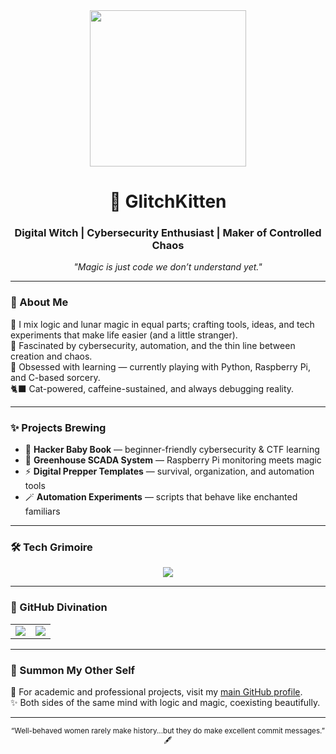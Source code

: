 
<div id="header" align="center">
  <img src="https://media4.giphy.com/media/v1.Y2lkPTc5MGI3NjExN2JteXAweGk3MWQ2cXVobDFtaG94cmVhZHE2M2dqMWZ6bW9jeTZjOCZlcD12MV9pbnRlcm5hbF9naWZfYnlfaWQmY3Q9Zw/9GO5y3UT3upiW9gO2P/giphy.gif" width="250"/>
</div>


<h1 align="center">🐾 GlitchKitten</h1>

<h3 align="center">Digital Witch | Cybersecurity Enthusiast | Maker of Controlled Chaos</h3>

<p align="center">
  <em>"Magic is just code we don’t understand yet."</em>
</p>

---

### 🌙 About Me  
🖤 I mix logic and lunar magic in equal parts; crafting tools, ideas, and tech experiments that make life easier (and a little stranger).  
🔮 Fascinated by cybersecurity, automation, and the thin line between creation and chaos.  
🧩 Obsessed with learning — currently playing with Python, Raspberry Pi, and C-based sorcery.  
🐈‍⬛ Cat-powered, caffeine-sustained, and always debugging reality.

---

### ✨ Projects Brewing
- 🧠 **Hacker Baby Book** — beginner-friendly cybersecurity & CTF learning  
- 🌿 **Greenhouse SCADA System** — Raspberry Pi monitoring meets magic  
- ⚡ **Digital Prepper Templates** — survival, organization, and automation tools  
- 🪄 **Automation Experiments** — scripts that behave like enchanted familiars  

---

### 🛠️ Tech Grimoire
<div align="center">
  <img src="https://skillicons.dev/icons?i=c,cpp,python,linux,raspberrypi,arduino,vscode,github,obsidian,git&perline=8&theme=dark"/>
</div>

---

### 🪬 GitHub Divination
<div align="center">
  <table>
    <tr>
      <td>
       <img src="https://github-readme-stats.vercel.app/api/top-langs/?username=GlitchKitten07&langs_count=6&theme=midnight-purple"/>
      </td>
      <td>
        <img src="https://github-readme-stats.vercel.app/api?username=GlitchKitten07&show_icons=true&theme=midnight-purple"/>
      </td>
    </tr>
  </table>
</div>

---

### 🔗 Summon My Other Self
💼 For academic and professional projects, visit my <a href="https://github.com/Angelchild00" target="_blank">main GitHub profile</a>.  
✨ Both sides of the same mind with logic and magic, coexisting beautifully.

---

<div align="center">
  <sub>“Well-behaved women rarely make history...but they do make excellent commit messages.” 🖋️</sub>
</div>
